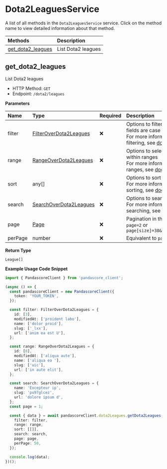 # Dota2LeaguesService

A list of all methods in the `Dota2LeaguesService` service. Click on the method name to view detailed information about that method.

| Methods                                 | Description        |
| :-------------------------------------- | :----------------- |
| [get_dota2_leagues](#get_dota2_leagues) | List Dota2 leagues |

## get_dota2_leagues

List Dota2 leagues

- HTTP Method: `GET`
- Endpoint: `/dota2/leagues`

**Parameters**

| Name    | Type                                                          | Required | Description                                                                                                                                         |
| :------ | :------------------------------------------------------------ | :------- | :-------------------------------------------------------------------------------------------------------------------------------------------------- |
| filter  | [FilterOverDota2Leagues](../models/FilterOverDota2Leagues.md) | ❌       | Options to filter results. String fields are case sensitive <br/>For more information on filtering, see [docs](/docs/filtering-and-sorting#filter). |
| range   | [RangeOverDota2Leagues](../models/RangeOverDota2Leagues.md)   | ❌       | Options to select results within ranges <br/>For more information on ranges, see [docs](/docs/filtering-and-sorting#range).                         |
| sort    | any[]                                                         | ❌       | Options to sort results <br/>For more information on sorting, see [docs](/docs/filtering-and-sorting#sort).                                         |
| search  | [SearchOverDota2Leagues](../models/SearchOverDota2Leagues.md) | ❌       | Options to search results <br/>For more information on searching, see [docs](/docs/filtering-and-sorting#search).                                   |
| page    | [Page](../models/Page.md)                                     | ❌       | Pagination in the form of `page=2` or `page[size]=30&page[number]=2`                                                                                |
| perPage | number                                                        | ❌       | Equivalent to `page[size]`                                                                                                                          |

**Return Type**

`League[]`

**Example Usage Code Snippet**

```typescript
import { PandascoreClient } from 'pandascore_client';

(async () => {
  const pandascoreClient = new PandascoreClient({
    token: 'YOUR_TOKEN',
  });

  const filter: FilterOverDota2Leagues = {
    id: [3],
    modifiedAt: ['proident labo'],
    name: ['dolor proid'],
    slug: ['_lxx'],
    url: ['anim ea est U'],
  };

  const range: RangeOverDota2Leagues = {
    id: [8],
    modifiedAt: ['aliqua aute'],
    name: ['aliqua ea '],
    slug: ['uic'],
    url: ['in aute elit'],
  };

  const search: SearchOverDota2Leagues = {
    name: 'Excepteur ip',
    slug: 'pu97glcez',
    url: 'dolore ipsum d',
  };
  const page = 1;

  const { data } = await pandascoreClient.dota2Leagues.getDota2Leagues({
    filter: filter,
    range: range,
    sort: [[]],
    search: search,
    page: page,
    perPage: 50,
  });

  console.log(data);
})();
```
